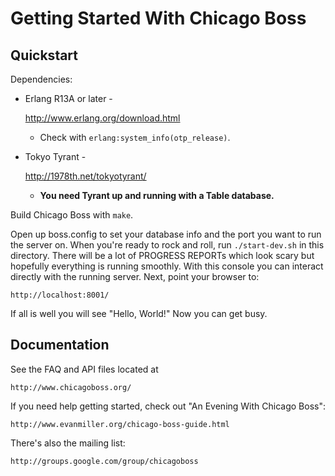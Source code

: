 Getting Started With Chicago Boss
=================================

Quickstart
----------

Dependencies:

* Erlang R13A or later -

    http://www.erlang.org/download.html

  * Check with `erlang:system_info(otp_release)`.

* Tokyo Tyrant -

    http://1978th.net/tokyotyrant/

  * **You need Tyrant up and running with a Table database.**

Build Chicago Boss with `make`.

Open up boss.config to set your database info and the port you want to run the
server on. When you're ready to rock and roll, run `./start-dev.sh` in this
directory. There will be a lot of PROGRESS REPORTs which look scary but
hopefully everything is running smoothly. With this console you can interact
directly with the running server. Next, point your browser to:

    http://localhost:8001/

If all is well you will see "Hello, World!" Now you can get busy. 


Documentation
-------------

See the FAQ and API files located at

    http://www.chicagoboss.org/

If you need help getting started, check out "An Evening With Chicago Boss":

    http://www.evanmiller.org/chicago-boss-guide.html

There's also the mailing list:

    http://groups.google.com/group/chicagoboss
